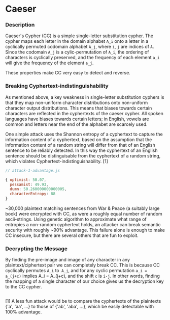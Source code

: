 
Caeser
=================================================================

### Description

Caeser's Cypher (CC) is a simple single-letter substitution cypher. The cypher maps each letter in the domain alphabet `A_i`
onto a letter in a cyclically permuted codomain alphabet `A_j`, where `i`, `j` are indices of `A`. Since the codomain `A_j` is a
cylic-permutation of `A_i`, the ordering of characters is cyclically preserved, and the frequency of each element `a_i`  will give
the frequency of the element `a_j`.

These properties make CC very easy to detect and reverse.

### Breaking Cyphertext-indistinguishability

As mentioned above, a key weakness in single-letter substitution cyphers is that they map non-uniform character distributions
onto non-uniform character output distributions. This means that biases towards certain characters are reflected in the
cyphertexts of the caeser cypher. All spoken languages have biases towards certain letters; in English, vowels are common and
letters near the end of the alphabet are scarcely used.

One simple attack uses the Shannon entropy of a cyphertext to capture the information content of a cyphertext, based on the
assumption that the information content of a random string will differ from that of an English sentence to be reliably detected.
In this way the cyphertext of an English sentence should be distinguisable from the cyphertext of a random string, which
violates Cyphertext-indistinguishability. [1]

```js
// attack-1-advantage.js

{ optimist: 50.07,
  pessamist: 49.93,
  dumn: 50.260000000000005,
  characterEntropy: 88
}
```

~30,000 plaintext matching sentences from War & Peace (a suitably large book) were encrypted with CC, as were a
roughly equal number of random ascii-strings. Using genetic algorithm to approximate what range of entropies a non-random
cyphertext holds, an attacker can break semantic security with roughly ~90% advantage. This failure alone is enough to make CC
insecure, but there are several others that are fun to exploit.

### Decrypting the Message

By finding the pre-image and image of any character in any plaintext/ciphertext pair we can completely break CC. This is
because CC cyclically permutes `A_i` to` A_j`, and for any cyclic permutation `a_i = a_(j+c)` implies A_i = A_(j+c), and
the shift `c` is `i-j`. In other words, finding the mapping of a single character of our choice gives us the decryption key
to the CC cypher.

```js

```

[1] A less fun attack would be to compare the cyphertexts of the plaintexts {'a', 'aa', ...} to
those of {'ab', 'aba', ...}, which be easily detectable with 100% advantage.

